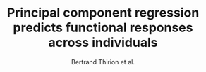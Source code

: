 ---
cat: gaia
subcat: ginkgo
bestof: false
author: Bertrand Thirion et al.
title: Principal component regression predicts functional responses across individuals
journal: Medical image computing and computer-assisted intervention - MICCAI ... International Conference on Medical Image Computing and Computer-Assisted Intervention
year: 2014
type: article
---